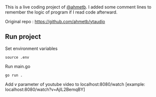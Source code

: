 This is a live coding project of [@ahmetb](https://github.com/ahmetb). I added some comment lines to remember the logic of program if I read code afterward.

Original repo : https://github.com/ahmetb/ytaudio

## Run project

Set environment variables

```
source .env
```

Run main.go

```
go run .
```


Add *v* parameter of youtube video to localhost:8080/watch [example: localhost:8080/watch?v=AjIL2BemqBY]